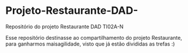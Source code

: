# Projeto-Restaurante-DAD-
Repositório  do projeto Restaurante DAD TI02A-N

 Esse repositório destinasse ao compartilhamento do projeto Restaurante,
para ganharmos maisagilidade, visto que já estão divididas as trefas :)
